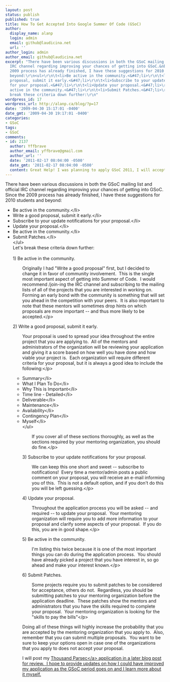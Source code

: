 ```yaml
---
layout: post
status: publish
published: true
title: How To Get Accepted Into Google Summer Of Code (GSoC)
author:
  display_name: alanp
  login: admin
  email: github@laudicina.net
  url: ''
author_login: admin
author_email: github@laudicina.net
excerpt: "There have been various discussions in both the GSoC mailing list and official
  IRC channel regarding improving your chances of getting into GSoC.&nbsp; Since the
  2009 process has already finished, I have these suggestions for 2010 students and
  beyond:\r\n<ul>\r\n\t<li>Be active in the community.<&#47;li>\r\n\t<li>Write a good
  proposal, submit it early.<&#47;li>\r\n\t<li>Subscribe to your update notifications
  for your proposal.<&#47;li>\r\n\t<li>Update your proposal.<&#47;li>\r\n\t<li>Be
  active in the community.<&#47;li>\r\n\t<li>Submit Patches.<&#47;li>\r\n<&#47;ul>\r\nLet's
  break these criteria down further:\r\n"
wordpress_id: 17
wordpress_url: http://alanp.ca/blog/?p=17
date: '2009-04-30 15:17:01 -0400'
date_gmt: '2009-04-30 19:17:01 -0400'
categories:
- GSoC
tags:
- GSoC
comments:
- id: 2137
  author: Yffbrave
  author_email: yffbrave@gmail.com
  author_url: ''
  date: '2011-02-17 08:04:00 -0500'
  date_gmt: '2011-02-17 08:04:00 -0500'
  content: Great Help! I was planning to apply GSoC 2011, I will accept your suggestion~~
---
```

<p>There have been various discussions in both the GSoC mailing list and official IRC channel regarding improving your chances of getting into GSoC.&nbsp; Since the 2009 process has already finished, I have these suggestions for 2010 students and beyond:</p>
<ul>
<li>Be active in the community.<&#47;li>
<li>Write a good proposal, submit it early.<&#47;li>
<li>Subscribe to your update notifications for your proposal.<&#47;li>
<li>Update your proposal.<&#47;li>
<li>Be active in the community.<&#47;li>
<li>Submit Patches.<&#47;li><br />
<&#47;ul><br />
Let's break these criteria down further:<br />
<a id="more"></a><a id="more-17"></a><br />
1) Be active in the community.</p>
<p style="padding-left: 30px;">Originally I had "Write a good proposal" first, but I decided to change it in favor of community involvement.&nbsp; This is the single most important aspect of getting into Summer of Code.&nbsp; I would recommend &#47;join-ing the IRC channel and subscribing to the mailing lists of all of the projects that you are interested in working on.&nbsp; Forming an early bond with the community is something that will set you ahead in the competition with your peers.&nbsp; It is also important to note that these mentors will sometimes drop hints on which proposals are more important -- and thus more likely to be accepted.<&#47;p></p>
<p>2) Write a good proposal, submit it early.</p>
<p style="padding-left: 30px;">Your proposal is used to spread your idea throughout the entire project that you are applying to.&nbsp; All of the mentors and administrators of the organization will be reviewing your application and giving it a score based on how well you have done and how viable your project is.&nbsp; Each organization will require different criteria for your proposal, but it is always a good idea to include the following:<&#47;p></p>
<ul style="padding-left: 30px;">
<li>Summary<&#47;li>
<li>What I Plan To Do<&#47;li>
<li>Why This is Important<&#47;li>
<li>Time line - Detailed<&#47;li>
<li>Deliverable<&#47;li>
<li>Maintenance<&#47;li>
<li>Availability<&#47;li>
<li>Contingency Plan<&#47;li>
<li>Myself<&#47;li><br />
<&#47;ul></p>
<p style="padding-left: 30px;">If you cover all of these sections thoroughly, as well as the sections required by your mentoring organization, you should do fine.<&#47;p></p>
<p>3) Subscribe to your update notifications for your proposal.</p>
<p style="padding-left: 30px;">We can keep this one short and sweet -- subscribe to notifications!&nbsp; Every time a mentor&#47;admin posts a public comment on your proposal, you will receive an e-mail informing you of this.&nbsp; This is not a default option, and if you don't do this you will be left guessing.<&#47;p></p>
<p>4) Update your proposal.</p>
<p style="padding-left: 30px;">Throughout the application process you will be asked -- and required -- to update your proposal.&nbsp; Your mentoring organization will require you to add more information to your proposal and clarify some aspects of your proposal.&nbsp; If you do this, you are in good shape.<&#47;p></p>
<p>5) Be active in the community.</p>
<p style="padding-left: 30px;">I'm listing this twice because it is one of the most important things you can do during the application process.&nbsp; You should have already picked a project that you have interest in, so go ahead and make your interest known.<&#47;p></p>
<p>6) Submit Patches.</p>
<p style="padding-left: 30px;">Some projects require you to submit patches to be considered for acceptance, others do not.&nbsp; Regardless, you should be submitting patches to your mentoring organization before the application deadline.&nbsp; These patches show the mentors and administrators that you have the skills required to complete your proposal.&nbsp; Your mentoring organization is looking for the "skills to pay the bills"<&#47;p></p>
<p>Doing all of these things will highly increase the probability that you are accepted by the mentoring organization that you apply to.&nbsp; Also, remember that you can submit multiple proposals.&nbsp; You want to be sure to keep your options open in case one of the organizations that you apply to does not accept your proposal.</p>
<p>I will post my <a href="http:&#47;&#47;www.thousandparsec.net">Thousand Parsec<&#47;a> application in a later blog post for review.&nbsp; I hope to provide updates on how I could have improved my application as the GSoC period goes on and I learn more about it myself.</p>
